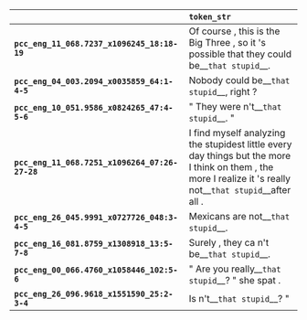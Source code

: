 |                                                | `token_str`                                                                                                                                                    |
|:-----------------------------------------------|:---------------------------------------------------------------------------------------------------------------------------------------------------------------|
| **`pcc_eng_11_068.7237_x1096245_18:18-19`**    | Of course , this is the Big Three , so it 's possible that they could be__``that stupid``__.                                                                   |
| **`pcc_eng_04_003.2094_x0035859_64:1-4-5`**    | Nobody could be__``that stupid``__, right ?                                                                                                                    |
| **`pcc_eng_10_051.9586_x0824265_47:4-5-6`**    | " They were n't__``that stupid``__. "                                                                                                                          |
| **`pcc_eng_11_068.7251_x1096264_07:26-27-28`** | I find myself analyzing the stupidest little every day things but the more I think on them , the more I realize it 's really not__``that stupid``__after all . |
| **`pcc_eng_26_045.9991_x0727726_048:3-4-5`**   | Mexicans are not__``that stupid``__.                                                                                                                           |
| **`pcc_eng_16_081.8759_x1308918_13:5-7-8`**    | Surely , they ca n't be__``that stupid``__.                                                                                                                    |
| **`pcc_eng_00_066.4760_x1058446_102:5-6`**     | " Are you really__``that stupid``__? " she spat .                                                                                                              |
| **`pcc_eng_26_096.9618_x1551590_25:2-3-4`**    | Is n't__``that stupid``__? "                                                                                                                                   |